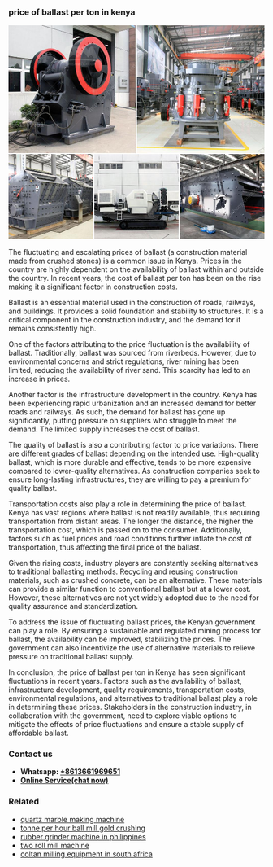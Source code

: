 <h3>price of ballast per ton in kenya</h3><img src='1708408442.jpg' alt=''><p>The fluctuating and escalating prices of ballast (a construction material made from crushed stones) is a common issue in Kenya. Prices in the country are highly dependent on the availability of ballast within and outside the country. In recent years, the cost of ballast per ton has been on the rise making it a significant factor in construction costs.</p><p>Ballast is an essential material used in the construction of roads, railways, and buildings. It provides a solid foundation and stability to structures. It is a critical component in the construction industry, and the demand for it remains consistently high.</p><p>One of the factors attributing to the price fluctuation is the availability of ballast. Traditionally, ballast was sourced from riverbeds. However, due to environmental concerns and strict regulations, river mining has been limited, reducing the availability of river sand. This scarcity has led to an increase in prices.</p><p>Another factor is the infrastructure development in the country. Kenya has been experiencing rapid urbanization and an increased demand for better roads and railways. As such, the demand for ballast has gone up significantly, putting pressure on suppliers who struggle to meet the demand. The limited supply increases the cost of ballast.</p><p>The quality of ballast is also a contributing factor to price variations. There are different grades of ballast depending on the intended use. High-quality ballast, which is more durable and effective, tends to be more expensive compared to lower-quality alternatives. As construction companies seek to ensure long-lasting infrastructures, they are willing to pay a premium for quality ballast.</p><p>Transportation costs also play a role in determining the price of ballast. Kenya has vast regions where ballast is not readily available, thus requiring transportation from distant areas. The longer the distance, the higher the transportation cost, which is passed on to the consumer. Additionally, factors such as fuel prices and road conditions further inflate the cost of transportation, thus affecting the final price of the ballast.</p><p>Given the rising costs, industry players are constantly seeking alternatives to traditional ballasting methods. Recycling and reusing construction materials, such as crushed concrete, can be an alternative. These materials can provide a similar function to conventional ballast but at a lower cost. However, these alternatives are not yet widely adopted due to the need for quality assurance and standardization.</p><p>To address the issue of fluctuating ballast prices, the Kenyan government can play a role. By ensuring a sustainable and regulated mining process for ballast, the availability can be improved, stabilizing the prices. The government can also incentivize the use of alternative materials to relieve pressure on traditional ballast supply.</p><p>In conclusion, the price of ballast per ton in Kenya has seen significant fluctuations in recent years. Factors such as the availability of ballast, infrastructure development, quality requirements, transportation costs, environmental regulations, and alternatives to traditional ballast play a role in determining these prices. Stakeholders in the construction industry, in collaboration with the government, need to explore viable options to mitigate the effects of price fluctuations and ensure a stable supply of affordable ballast.</p><h3>Contact us</h3><ul><li><strong>Whatsapp:&nbsp;<a href="https://wa.me/8613661969651">+8613661969651</a></strong></li><li><a href="https://swt.shibang-china.com/?git&amp;zhl&amp;price of ballast per ton in kenya"><strong>Online Service(chat now)</strong></a></li></ul><h3>Related</h3><ul><li><a href='quartz marble making machine.md'>quartz marble making machine</a></li><li><a href='tonne per hour ball mill gold crushing.md'>tonne per hour ball mill gold crushing</a></li><li><a href='rubber grinder machine in philippines.md'>rubber grinder machine in philippines</a></li><li><a href='two roll mill machine.md'>two roll mill machine</a></li><li><a href='coltan milling equipment in south africa.md'>coltan milling equipment in south africa</a></li></ul>